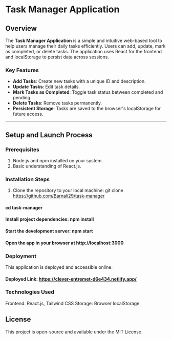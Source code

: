 
# Task Manager Application

## Overview
The **Task Manager Application** is a simple and intuitive web-based tool to help users manage their daily tasks efficiently. Users can add, update, mark as completed, or delete tasks. The application uses React for the frontend and localStorage to persist data across sessions.

### Key Features
- **Add Tasks**: Create new tasks with a unique ID and description.
- **Update Tasks**: Edit task details.
- **Mark Tasks as Completed**: Toggle task status between completed and pending.
- **Delete Tasks**: Remove tasks permanently.
- **Persistent Storage**: Tasks are saved to the browser's localStorage for future access.

---

## Setup and Launch Process

### Prerequisites
1. Node.js and npm installed on your system.
2. Basic understanding of React.js.

### Installation Steps
1. Clone the repository to your local machine:
   git clone https://github.com/Barnali29/task-manager
   
  #### cd task-manager
   
  #### Install project dependencies: npm install
   
  #### Start the development server: npm start
   
  #### Open the app in your browser at http://localhost:3000

   ### Deployment
This application is deployed and accessible online.
#### Deployed Link: https://clever-entremet-d6e434.netlify.app/

### Technologies Used
Frontend: React.js, Tailwind CSS
Storage: Browser localStorage
## License
This project is open-source and available under the MIT License.
